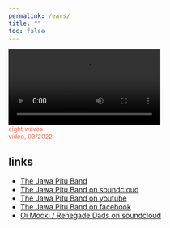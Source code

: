```yaml
---
permalink: /ears/
title: ""
toc: false
---
```



<p style="color:Tomato;font-size:12px;">
<video src="/assets/images/eightwaves.mp4" controls="controls" style="max-width: 730px;"></video>
<br />eight waves<br />video, 03/2022</p>



## links 

- [The Jawa Pitu Band](http://www.jawapitu.com/)
- [The Jawa Pitu Band on soundcloud](https://soundcloud.com/jawapitu)
- [The Jawa Pitu Band on youtube](https://www.youtube.com/user/jawapitu)
- [The Jawa Pitu Band on facebook](https://www.facebook.com/jawapitu)
- [Oi Mocki / Renegade Dads on soundcloud](https://soundcloud.com/oi-mocki)



